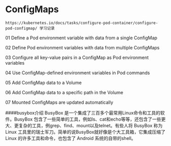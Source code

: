 # ConfigMaps
    https://kubernetes.io/docs/tasks/configure-pod-container/configure-pod-configmap/ 学习记录

01 Define a Pod environment variable with data from a single ConfigMap

02 Define Pod environment variables with data from multiple ConfigMaps

03 Configure all key-value pairs in a ConfigMap as Pod environment variables

04 Use ConfigMap-defined environment variables in Pod commands

05 Add ConfigMap data to a Volume

06 Add ConfigMap data to a specific path in the Volume

07 Mounted ConfigMaps are updated automatically

####busybox介绍
BusyBox 是一个集成了三百多个最常用Linux命令和工具的软件。BusyBox 包含了一些简单的工具，例如ls、cat和echo等等，还包含了一些更大、更复杂的工具，例grep、find、mount以及telnet。有些人将 BusyBox 称为 Linux 工具里的瑞士军刀。简单的说BusyBox就好像是个大工具箱，它集成压缩了 Linux 的许多工具和命令，也包含了 Android 系统的自带的shell。